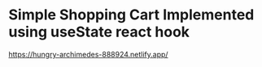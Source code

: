 # Simple Shopping Cart Implemented using useState react hook

https://hungry-archimedes-888924.netlify.app/


